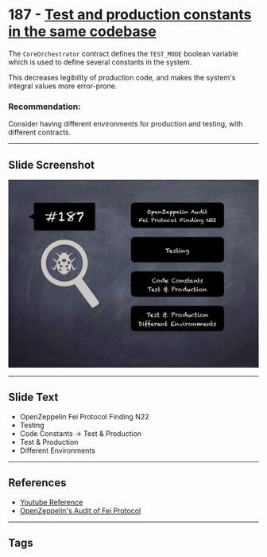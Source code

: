
# 187 - [Test and production constants in the same codebase](./Test%20and%20production%20constants%20in%20the%20same%20codebase.md)

The `CoreOrchestrator` contract defines the `TEST_MODE` boolean variable which is used to define several constants in the system. 

This decreases legibility of production code, and makes the system's integral values more error-prone.

### Recommendation:
Consider having different environments for production and testing, with different contracts.
___
## Slide Screenshot
![187.png](../../images/8.%20Audit%20Findings%20201/187.png)
___
## Slide Text
- OpenZeppelin Fei Protocol Finding N22
- Testing
- Code Constants -> Test & Production
- Test & Production
- Different Environments
___
## References
- [Youtube Reference](https://youtu.be/0J7KI4WGd0Q?t=320)
- [OpenZeppelin's Audit of Fei Protocol](https://blog.openzeppelin.com/fei-protocol-audit/)
___
## Tags
